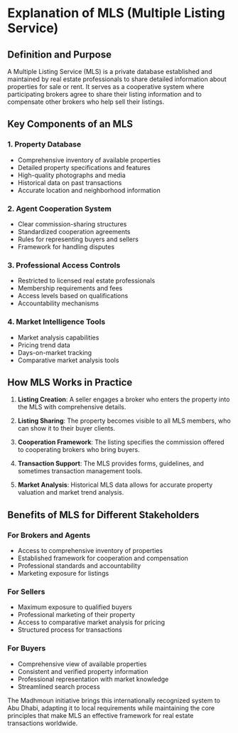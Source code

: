 # Explanation of MLS (Multiple Listing Service)

## Definition and Purpose

A Multiple Listing Service (MLS) is a private database established and maintained by real estate professionals to share detailed information about properties for sale or rent. It serves as a cooperative system where participating brokers agree to share their listing information and to compensate other brokers who help sell their listings.

## Key Components of an MLS

### 1. Property Database
* Comprehensive inventory of available properties
* Detailed property specifications and features
* High-quality photographs and media
* Historical data on past transactions
* Accurate location and neighborhood information

### 2. Agent Cooperation System
* Clear commission-sharing structures
* Standardized cooperation agreements
* Rules for representing buyers and sellers
* Framework for handling disputes

### 3. Professional Access Controls
* Restricted to licensed real estate professionals
* Membership requirements and fees
* Access levels based on qualifications
* Accountability mechanisms

### 4. Market Intelligence Tools
* Market analysis capabilities
* Pricing trend data
* Days-on-market tracking
* Comparative market analysis tools

## How MLS Works in Practice

1. **Listing Creation**: A seller engages a broker who enters the property into the MLS with comprehensive details.

2. **Listing Sharing**: The property becomes visible to all MLS members, who can show it to their buyer clients.

3. **Cooperation Framework**: The listing specifies the commission offered to cooperating brokers who bring buyers.

4. **Transaction Support**: The MLS provides forms, guidelines, and sometimes transaction management tools.

5. **Market Analysis**: Historical MLS data allows for accurate property valuation and market trend analysis.

## Benefits of MLS for Different Stakeholders

### For Brokers and Agents
* Access to comprehensive inventory of properties
* Established framework for cooperation and compensation
* Professional standards and accountability
* Marketing exposure for listings

### For Sellers
* Maximum exposure to qualified buyers
* Professional marketing of their property
* Access to comparative market analysis for pricing
* Structured process for transactions

### For Buyers
* Comprehensive view of available properties
* Consistent and verified property information
* Professional representation with market knowledge
* Streamlined search process

The Madhmoun initiative brings this internationally recognized system to Abu Dhabi, adapting it to local requirements while maintaining the core principles that make MLS an effective framework for real estate transactions worldwide.